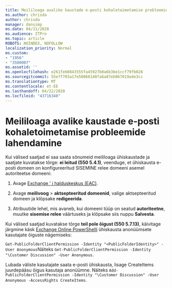 ```yaml
---
title: Meililoaga avalike kaustade e-posti kohaletoimetamise probleemide lahendamine
ms.author: chrisda
author: chrisda
manager: dansimp
ms.date: 04/21/2020
ms.audience: ITPro
ms.topic: article
ROBOTS: NOINDEX, NOFOLLOW
localization_priority: Normal
ms.custom:
- "1956"
- "3500007"
ms.assetid: ''
ms.openlocfilehash: e261fe60843555fa45927b0a6b36e1ccf79fb028
ms.sourcegitcommit: 55eff703a17e500681d8fa6a87eb067019ade3cc
ms.translationtype: MT
ms.contentlocale: et-EE
ms.lasthandoff: 04/22/2020
ms.locfileid: "43716348"
---
```

# <a name="fix-email-delivery-issues-to-mail-enabled-public-folders"></a>Meililoaga avalike kaustade e-posti kohaletoimetamise probleemide lahendamine

Kui välised saatjad ei saa saata sõnumeid meililoaga ühiskaustade ja saatjate kuvatakse tõrge: **ei leitud (550 5.4.1)**, veenduge, et ühiskausta e-posti domeen on konfigureeritud SISEMINE relee domeeni asemel autoriteetse domeeni:

1. Avage [Exchange ' i halduskeskus (EAC)](https://docs.microsoft.com/Exchange/exchange-admin-center).

2. Avage **meilivoog** \> **aktsepteeritud domeenid**, valige aktsepteeritud domeen ja klõpsake **redigeerida**.

3. Atribuutide lehel, mis avaneb, kui domeeni tüüp on seatud **autoriteetne**, muutke **sisemise relee** väärtuseks ja klõpsake siis nuppu **Salvesta**.

Kui välised saatjad kuvatakse tõrge **teil pole õigust (550 5.7.13)**, käivitage järgmine käsk [Exchange Online PowerShelli](https://docs.microsoft.com/powershell/exchange/exchange-online/connect-to-exchange-online-powershell/connect-to-exchange-online-powershell) ühiskausta anonüümsete kasutajate õiguste nägemiseks:

`Get-PublicFolderClientPermission -Identity "<PublicFolderIdentity>" -User Anonymous`Näiteks `Get-PublicFolderClientPermission -Identity "\Customer Discussion" -User Anonymous`.

Lubada väliste kasutajate saata e-posti ühiskausta, lisage CreateItems juurdepääsu õigus kasutaja anonüümne. Näiteks `Add-PublicFolderClientPermission -Identity "\Customer Discussion" -User Anonymous -AccessRights CreateItems`.
